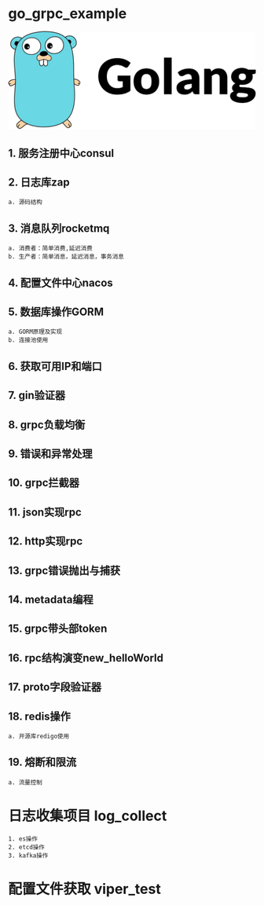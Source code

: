 # go_grpc_example
![grpc](./img/golang.jpeg)
## 1. 服务注册中心consul
## 2. 日志库zap
    a. 源码结构
## 3. 消息队列rocketmq
    a. 消费者：简单消费,延迟消费
    b. 生产者：简单消息，延迟消息，事务消息
## 4. 配置文件中心nacos
## 5. 数据库操作GORM
    a. GORM原理及实现 
    b. 连接池使用
## 6. 获取可用IP和端口
## 7. gin验证器
## 8. grpc负载均衡
## 9. 错误和异常处理
## 10. grpc拦截器
## 11. json实现rpc
## 12. http实现rpc
## 13. grpc错误抛出与捕获
## 14. metadata编程
## 15. grpc带头部token
## 16. rpc结构演变new_helloWorld
## 17. proto字段验证器
## 18. redis操作
    a. 开源库redigo使用
## 19. 熔断和限流
    a. 流量控制



# 日志收集项目 log_collect
    1. es操作
    2. etcd操作
    3. kafka操作
# 配置文件获取 viper_test


